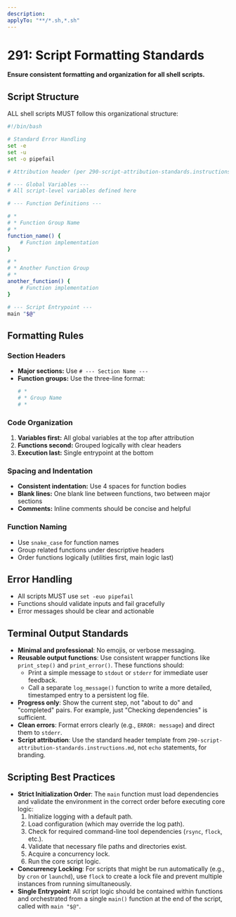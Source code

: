 ```yaml
---
description: 
applyTo: "**/*.sh,*.sh"
---
```


# 291: Script Formatting Standards

**Ensure consistent formatting and organization for all shell scripts.**

## Script Structure

ALL shell scripts MUST follow this organizational structure:

```bash
#!/bin/bash

# Standard Error Handling
set -e
set -u
set -o pipefail

# Attribution header (per 290-script-attribution-standards.instructions.md)

# --- Global Variables ---
# All script-level variables defined here

# --- Function Definitions ---

# *
# * Function Group Name
# *
function_name() {
    # Function implementation
}

# *
# * Another Function Group
# *
another_function() {
    # Function implementation
}

# --- Script Entrypoint ---
main "$@"
```

## Formatting Rules

### Section Headers
- **Major sections:** Use `# --- Section Name ---`
- **Function groups:** Use the three-line format:
  ```bash
  # *
  # * Group Name
  # *
  ```

### Code Organization
1. **Variables first:** All global variables at the top after attribution
2. **Functions second:** Grouped logically with clear headers
3. **Execution last:** Single entrypoint at the bottom

### Spacing and Indentation
- **Consistent indentation:** Use 4 spaces for function bodies
- **Blank lines:** One blank line between functions, two between major sections
- **Comments:** Inline comments should be concise and helpful

### Function Naming
- Use `snake_case` for function names
- Group related functions under descriptive headers
- Order functions logically (utilities first, main logic last)

## Error Handling
- All scripts MUST use `set -euo pipefail`
- Functions should validate inputs and fail gracefully
- Error messages should be clear and actionable

## Terminal Output Standards
- **Minimal and professional**: No emojis, or verbose messaging.
- **Reusable output functions**: Use consistent wrapper functions like `print_step()` and `print_error()`. These functions should:
    - Print a simple message to `stdout` or `stderr` for immediate user feedback.
    - Call a separate `log_message()` function to write a more detailed, timestamped entry to a persistent log file.
- **Progress only**: Show the current step, not "about to do" and "completed" pairs. For example, just "Checking dependencies" is sufficient.
- **Clean errors**: Format errors clearly (e.g., `ERROR: message`) and direct them to `stderr`.
- **Script attribution**: Use the standard header template from `290-script-attribution-standards.instructions.md`, not `echo` statements, for branding.

## Scripting Best Practices
- **Strict Initialization Order**: The `main` function must load dependencies and validate the environment in the correct order before executing core logic:
    1.  Initialize logging with a default path.
    2.  Load configuration (which may override the log path).
    3.  Check for required command-line tool dependencies (`rsync`, `flock`, etc.).
    4.  Validate that necessary file paths and directories exist.
    5.  Acquire a concurrency lock.
    6.  Run the core script logic.
- **Concurrency Locking**: For scripts that might be run automatically (e.g., by `cron` or `launchd`), use `flock` to create a lock file and prevent multiple instances from running simultaneously.
- **Single Entrypoint**: All script logic should be contained within functions and orchestrated from a single `main()` function at the end of the script, called with `main "$@"`.

